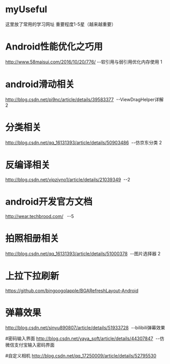 # myUseful
这里放了常用的学习网址
重要程度1-5星（越来越重要）

# Android性能优化之巧用
http://www.58maisui.com/2016/10/20/776/  --软引用与弱引用优化内存使用  1

# android滑动相关
http://blog.csdn.net/pi9nc/article/details/39583377  --ViewDragHelper详解 2

# 分类相关
http://blog.csdn.net/qq_16131393/article/details/50903486  --仿京东分类  2

# 反编译相关
http://blog.csdn.net/vipzjyno1/article/details/21039349  --2

# android开发官方文档
http://wear.techbrood.com/   --5

# 拍照相册相关
http://blog.csdn.net/qq_16131393/article/details/51000378  --图片选择器  2

# 上拉下拉刷新
https://github.com/bingoogolapple/BGARefreshLayout-Android

# 弹幕效果
http://blog.csdn.net/sinyu890807/article/details/51933728  --bilibili弹幕效果

#密码输入界面
http://blog.csdn.net/yaya_soft/article/details/44307847  --仿微信支付宝输入密码界面

#自定义相机
http://blog.csdn.net/qq_17250009/article/details/52795530
